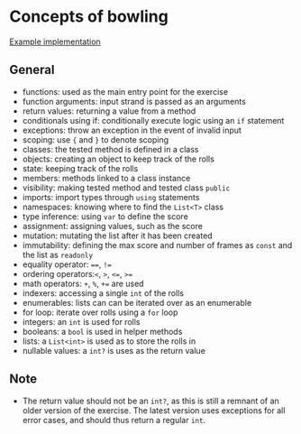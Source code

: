 # Concepts of bowling

[Example implementation](https://github.com/exercism/csharp/blob/master/exercises/bowling/Example.cs)

## General

- functions: used as the main entry point for the exercise
- function arguments: input strand is passed as an arguments
- return values: returning a value from a method
- conditionals using if: conditionally execute logic using an `if` statement
- exceptions: throw an exception in the event of invalid input
- scoping: use `{` and `}` to denote scoping
- classes: the tested method is defined in a class
- objects: creating an object to keep track of the rolls
- state: keeping track of the rolls
- members: methods linked to a class instance
- visibility: making tested method and tested class `public`
- imports: import types through `using` statements
- namespaces: knowing where to find the `List<T>` class
- type inference: using `var` to define the score
- assignment: assigning values, such as the score
- mutation: mutating the list after it has been created
- immutability: defining the max score and number of frames as `const` and the list as `readonly`
- equality operator: `==`, `!=`
- ordering operators:`<`, `>`, `<=`, `>=`
- math operators: `+`, `%`, `+=` are used
- indexers: accessing a single `int` of the rolls
- enumerables: lists can can be iterated over as an enumerable
- for loop: iterate over rolls using a `for` loop
- integers: an `int` is used for rolls
- booleans: a `bool` is used in helper methods
- lists: a `List<int>` is used as to store the rolls in
- nullable values: a `int?` is uses as the return value

## Note

- The return value should not be an `int?`, as this is still a remnant of an older version of the exercise. The latest version uses exceptions for all error cases, and should thus return a regular `int`.
